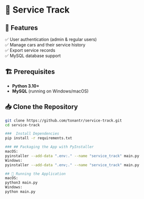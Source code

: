 # 🚗 Service Track  

## 📌 Features  
✅ User authentication (admin & regular users)  
✅ Manage cars and their service history  
✅ Export service records  
✅ MySQL database support  

## 🏗 Prerequisites  
- **Python 3.10+**  
- **MySQL** (running on Windows/macOS)  

## 📥 Clone the Repository  
```sh
git clone https://github.com/tonantr/service-track.git
cd service-track

###  Install Dependencies
pip install -r requirements.txt

### ## Packaging the App with PyInstaller
macOS:
pyinstaller --add-data ".env:." --name "service_track" main.py
Windows:
pyinstaller --add-data ".env;." --name "service_track" main.py

## 🚀 Running the Application
macOS:
python3 main.py
Windows:
python main.py